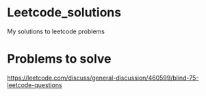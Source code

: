 # Leetcode_solutions

My solutions to leetcode problems

# Problems to solve

https://leetcode.com/discuss/general-discussion/460599/blind-75-leetcode-questions
